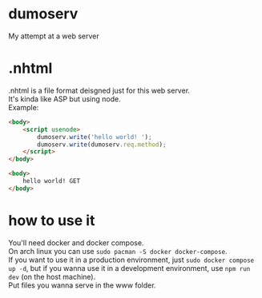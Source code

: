 # dumoserv
My attempt at a web server


# .nhtml
.nhtml is a file format deisgned just for this web server.<br />
It's kinda like ASP but using node.<br />
Example:
```html
<body>
    <script usenode>
        dumoserv.write('hello world! ');
        dumoserv.write(dumoserv.req.method);
    </script>
</body>
```
```html
<body>
    hello world! GET
</body>
```

# how to use it
You'll need docker and docker compose.
<br/>On arch linux you can use `sudo pacman -S docker docker-compose`.
<br />
If you want to use it in a production environment, just `sudo docker compose up -d`, but if you wanna use it in a development environment, use `npm run dev` (on the host machine).
<br />
Put files you wanna serve in the www folder.